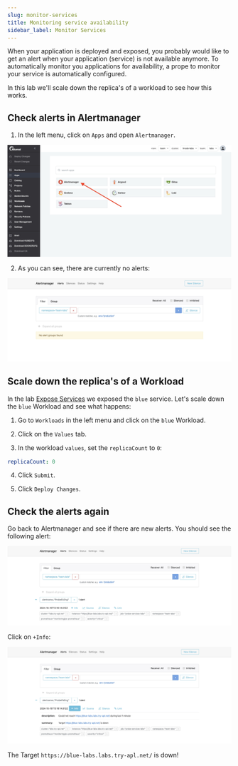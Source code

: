 ```yaml
---
slug: monitor-services
title: Monitoring service availability
sidebar_label: Monitor Services
---
```


When your application is deployed and exposed, you probably would like to get an alert when your application (service) is not available anymore. To automatically monitor you applications for availability, a prope to monitor your service is automatically configured.

In this lab we'll scale down the replica's of a workload to see how this works.

## Check alerts in Alertmanager

1. In the left menu, click on `Apps` and open `Alertmanager`.

![alertmanager](../../img/team-alertmanager.png)

2. As you can see, there are currently no alerts:

![alertmanager](../../img/alertmanager-no-alerts.png)

## Scale down the replica's of a Workload

In the lab [Expose Services](expose-services) we exposed the `blue` service. Let's scale down the `blue` Workload and see what happens:

1. Go to `Workloads` in the left menu and click on the `blue` Workload.

2. Click on the `Values` tab.

3. In the workload `values`, set the `replicaCount` to `0`:

```yaml
replicaCount: 0
```

4. Click `Submit`.

5. Click `Deploy Changes`.

## Check the alerts again

Go back to Alertmanager and see if there are new alerts. You should see the following alert:

![alertmanager](../../img/alertmanager-with-alert.png)

Click on `+Info`:

![alertmanager](../../img/alertmanager-with-alert-2.png)

The Target `https://blue-labs.labs.try-apl.net/` is down!